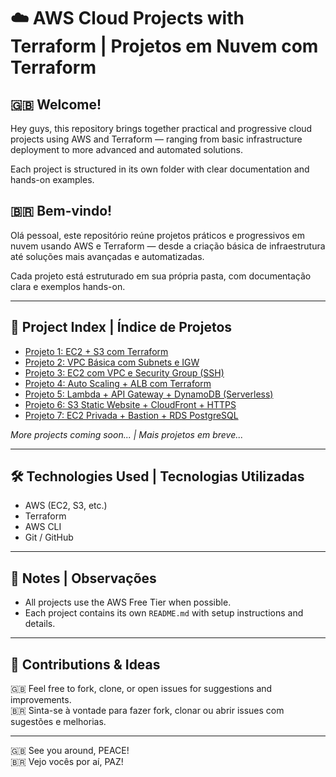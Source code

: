 # ☁️ AWS Cloud Projects with Terraform | Projetos em Nuvem com Terraform

## 🇬🇧 Welcome!
Hey guys, this repository brings together practical and progressive cloud projects using AWS and Terraform — ranging from basic infrastructure deployment to more advanced and automated solutions.

Each project is structured in its own folder with clear documentation and hands-on examples.

## 🇧🇷 Bem-vindo!
Olá pessoal, este repositório reúne projetos práticos e progressivos em nuvem usando AWS e Terraform — desde a criação básica de infraestrutura até soluções mais avançadas e automatizadas.

Cada projeto está estruturado em sua própria pasta, com documentação clara e exemplos hands-on.

---

## 📁 Project Index | Índice de Projetos

- [Projeto 1: EC2 + S3 com Terraform](./projeto1-ec2-s3)
- [Projeto 2: VPC Básica com Subnets e IGW](./projeto2-vpc-basica)
- [Projeto 3: EC2 com VPC e Security Group (SSH)](./projeto3-ec2-vpc-sg)
- [Projeto 4: Auto Scaling + ALB com Terraform](./projeto4-autoscaling-alb)
- [Projeto 5: Lambda + API Gateway + DynamoDB (Serverless)](./projeto5-lambda-apigateway-dynamodb)
- [Projeto 6: S3 Static Website + CloudFront + HTTPS](./projeto6-s3-cloudfront-https)
- [Projeto 7: EC2 Privada + Bastion + RDS PostgreSQL](./projeto7-ec2-rds-bastion)

*More projects coming soon... | Mais projetos em breve...*

---

## 🛠️ Technologies Used | Tecnologias Utilizadas

- AWS (EC2, S3, etc.)
- Terraform
- AWS CLI
- Git / GitHub

---

## 📌 Notes | Observações

- All projects use the AWS Free Tier when possible.  
- Each project contains its own `README.md` with setup instructions and details.

---

## 🤝 Contributions & Ideas

🇬🇧 Feel free to fork, clone, or open issues for suggestions and improvements.  
🇧🇷 Sinta-se à vontade para fazer fork, clonar ou abrir issues com sugestões e melhorias.

---

🇬🇧 See you around, PEACE!  
🇧🇷 Vejo vocês por aí, PAZ!

